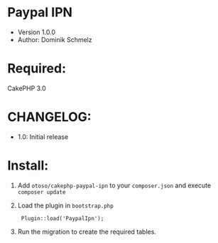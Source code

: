 # Paypal IPN
* Version 1.0.0
* Author: Dominik Schmelz

# Required:
CakePHP 3.0

# CHANGELOG:
* 1.0: Initial release

# Install:
1. Add `otoso/cakephp-paypal-ipn` to your `composer.json` and execute `composer update`
2. Load the plugin in `bootstrap.php`

		Plugin::load('PaypalIpn');

2. Run the migration to create the required tables.
 